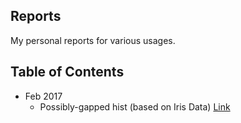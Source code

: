 ## Reports

My personal reports for various usages.

## Table of Contents

- Feb 2017
    - Possibly-gapped hist (based on Iris Data) [Link](https://github.com/wklchris/Reports/blob/master/Possibly-gapped.Histogram.of.Iris.Data.ipynb)